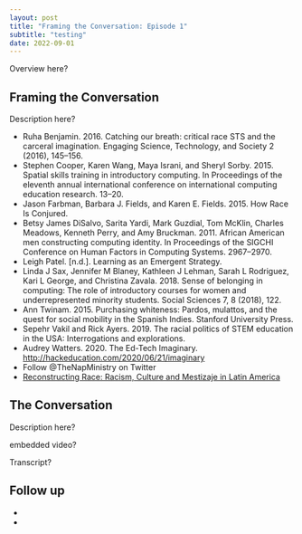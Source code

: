 ```yaml
---
layout: post
title: "Framing the Conversation: Episode 1"
subtitle: "testing"
date: 2022-09-01
---
```


<p>Overview here?</p>

<h2 class="section-heading">Framing the Conversation</h2>

<p>Description here?</p>

<ul>
  <li> Ruha Benjamin. 2016. Catching our breath: critical race STS and the carceral imagination. Engaging Science, Technology, and Society 2 (2016), 145–156.
  <li> Stephen Cooper, Karen Wang, Maya Israni, and Sheryl Sorby. 2015. Spatial skills training in introductory computing. In Proceedings of the eleventh annual international conference on international computing education research. 13–20.
  <li> Jason Farbman, Barbara J. Fields, and Karen E. Fields. 2015. How Race Is Conjured.
  <li> Betsy James DiSalvo, Sarita Yardi, Mark Guzdial, Tom McKlin, Charles Meadows, Kenneth Perry, and Amy Bruckman. 2011. African American men constructing computing identity. In Proceedings of the SIGCHI Conference on Human Factors in Computing Systems. 2967–2970.
  <li> Leigh Patel. [n.d.]. Learning as an Emergent Strategy.
  <li> Linda J Sax, Jennifer M Blaney, Kathleen J Lehman, Sarah L Rodriguez, Kari L George, and Christina Zavala. 2018. Sense of belonging in computing: The role of introductory courses for women and underrepresented minority students. Social Sciences 7, 8 (2018), 122.
  <li> Ann Twinam. 2015. Purchasing whiteness: Pardos, mulattos, and the quest for social mobility in the Spanish Indies. Stanford University Press.
  <li> Sepehr Vakil and Rick Ayers. 2019. The racial politics of STEM education in the USA: Interrogations and explorations.
  <li> Audrey Watters. 2020. The Ed-Tech Imaginary. <a href="http://hackeducation.com/2020/06/21/imaginary">http://hackeducation.com/2020/06/21/imaginary</a>
  <li> Follow @TheNapMinistry on Twitter
  <li> <a href="http://hackeducation.com/2020/06/21/imaginary</a> https://nacla.org/article/reconstructing-race-racism-culture-and-mestizaje-latin-america">Reconstructing Race: Racism, Culture and Mestizaje in Latin America</a>
</ul>

<h2 class="section-heading">The Conversation</h2>

<p>Description here?</p>

<p>embedded video?</p>

<p>Transcript?</p>

<h2 class="section-heading">Follow up</h2>

<ul>
  <li>
  <li>
</ul>
